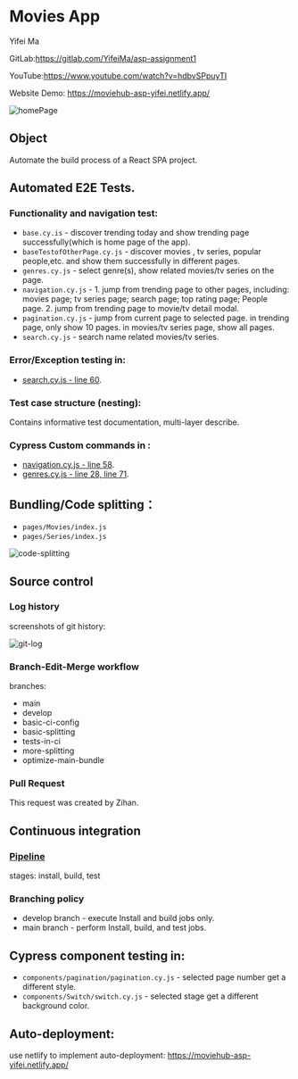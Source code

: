 # Movies App
Yifei Ma

GitLab:https://gitlab.com/YifeiMa/asp-assignment1

YouTube:https://www.youtube.com/watch?v=hdbvSPpuyTI

Website Demo: https://moviehub-asp-yifei.netlify.app/

![homePage](https://gitlab.com/YifeiMa/asp-assignment1/-/raw/main/pic/homePage.jpg)
## Object
Automate the build process of a React SPA project.

## Automated E2E Tests.
### Functionality and navigation test:
+ `base.cy.is` - discover trending today and show trending page successfully(which is home page of the app).
+ `baseTestofOtherPage.cy.js` - discover movies , tv series, popular people,etc. and show them successfully in different pages.
+ `genres.cy.js` - select genre(s), show related movies/tv series on the page.
+ `navigation.cy.js` - 1. jump from trending page to other pages, including: movies page; tv series page; search page; top rating page; People page. 2. jump from trending page to movie/tv detail modal.
+ `pagination.cy.js` - jump from current page to selected page. in trending page, only show 10 pages. in movies/tv series page, show all pages.
+ `search.cy.js` - search name related movies/tv series.

### Error/Exception testing in:
+ [search.cy.js - line 60](https://gitlab.com/YifeiMa/asp-assignment1/-/blob/main/cypress/e2e/search.cy.js).
### Test case structure (nesting):
Contains informative test documentation, multi-layer describe.
### Cypress Custom commands in :
+ [navigation.cy.js - line 58](https://gitlab.com/YifeiMa/asp-assignment1/-/blob/main/cypress/e2e/navigation.cy.js).
+ [genres.cy.js - line 28, line 71](https://gitlab.com/YifeiMa/asp-assignment1/-/blob/main/cypress/e2e/genres.cy.js).

## Bundling/Code splitting：
+ `pages/Movies/index.js`
+ `pages/Series/index.js`

![code-splitting](https://gitlab.com/YifeiMa/asp-assignment1/-/raw/main/pic/codeSplitting.jpg)

## Source control
### Log history
screenshots of git history:

![git-log](https://gitlab.com/YifeiMa/asp-assignment1/-/raw/main/pic/gitLog.jpg)
### Branch-Edit-Merge workflow
branches:
- main
- develop
- basic-ci-config
- basic-splitting
- tests-in-ci
- more-splitting
- optimize-main-bundle
### Pull Request
This request was created by Zihan.

## Continuous integration
### [Pipeline](https://gitlab.com/YifeiMa/asp-assignment1/-/blob/main/.gitlab-ci.yml)
stages: install, build, test
### Branching policy
- develop branch - execute Install and build jobs only.
- main branch - perform Install, build, and test jobs.
## Cypress component testing in:
+ `components/pagination/pagination.cy.js` - selected page number get a different style.
+ `components/Switch/switch.cy.js` - selected stage get a different background color.

## Auto-deployment:
use netlify to implement auto-deployment:
https://moviehub-asp-yifei.netlify.app/